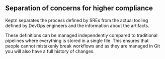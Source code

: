 ## Separation of concerns for higher compliance

Keptn separates the process defined by SREs from the actual tooling defined by DevOps engineers and the information about the artifacts.

These definitions can be managed independently compared to traditional pipelines where everything is stored in a single file. This ensures that people cannot mistakenly break workflows and as they are managed in Git you will also have a full history of changes.

